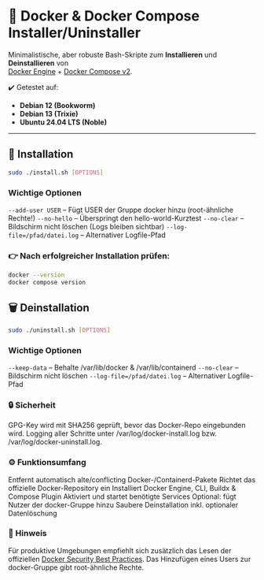# 🐳 Docker & Docker Compose Installer/Uninstaller

Minimalistische, aber robuste Bash-Skripte zum **Installieren** und **Deinstallieren** von  
[Docker Engine](https://docs.docker.com/engine/) + [Docker Compose v2](https://docs.docker.com/compose/).

✔️ Getestet auf:
- **Debian 12 (Bookworm)**
- **Debian 13 (Trixie)**
- **Ubuntu 24.04 LTS (Noble)**

---

## 🚀 Installation

```bash
sudo ./install.sh [OPTIONS]
```

### Wichtige Optionen
`--add-user USER` – Fügt USER der Gruppe docker hinzu (root-ähnliche Rechte!)
`--no-hello` – Überspringt den hello-world-Kurztest
`--no-clear` – Bildschirm nicht löschen (Logs bleiben sichtbar)
`--log-file=/pfad/datei.log` – Alternativer Logfile-Pfad

### 👉 Nach erfolgreicher Installation prüfen:

```bash
docker --version
docker compose version
```

## 🗑️ Deinstallation

```bash
sudo ./uninstall.sh [OPTIONS]
```

### Wichtige Optionen
`--keep-data` – Behalte /var/lib/docker & /var/lib/containerd
`--no-clear` – Bildschirm nicht löschen
`--log-file=/pfad/datei.log` – Alternativer Logfile-Pfad

### 🔒 Sicherheit
GPG-Key wird mit SHA256 geprüft, bevor das Docker-Repo eingebunden wird.
Logging aller Schritte unter /var/log/docker-install.log bzw. /var/log/docker-uninstall.log.

### ⚙️ Funktionsumfang
Entfernt automatisch alte/conflicting Docker-/Containerd-Pakete
Richtet das offizielle Docker-Repository ein
Installiert Docker Engine, CLI, Buildx & Compose Plugin
Aktiviert und startet benötigte Services
Optional: fügt Nutzer der docker-Gruppe hinzu
Saubere Deinstallation inkl. optionaler Datenlöschung

### 📝 Hinweis

Für produktive Umgebungen empfiehlt sich zusätzlich das Lesen der offiziellen
[Docker Security Best Practices](https://docs.docker.com/engine/security/).
Das Hinzufügen eines Users zur docker-Gruppe gibt root-ähnliche Rechte.